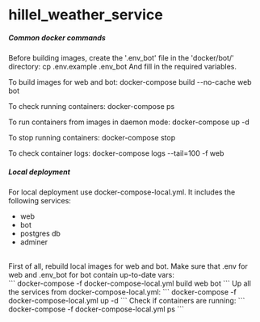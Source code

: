 # hillel_weather_service

##### Common docker commands

Before building images, create the '.env_bot' file in the 'docker/bot/' directory:
cp .env.example .env_bot
And fill in the required variables.

To build images for web and bot:
docker-compose build --no-cache web bot

To check running containers:
docker-compose ps 

To run containers from images in daemon mode:
docker-compose up -d

To stop running containers:
docker-compose stop

To check container logs:
docker-compose logs --tail=100 -f web 


##### Local deployment
For local deployment use docker-compose-local.yml. It includes the following services:<br>
- web<br>
- bot<br>
- postgres db<br>
- adminer<br>
<br>
First of all, rebuild local images for web and bot. Make sure that .env for web and .env_bot for bot contain up-to-date vars:<br>
```
docker-compose -f docker-compose-local.yml build web bot
```
Up all the services from docker-compose-local.yml:
```
docker-compose -f docker-compose-local.yml up -d
```
Check if containers are running:
```
docker-compose -f docker-compose-local.yml ps
```
